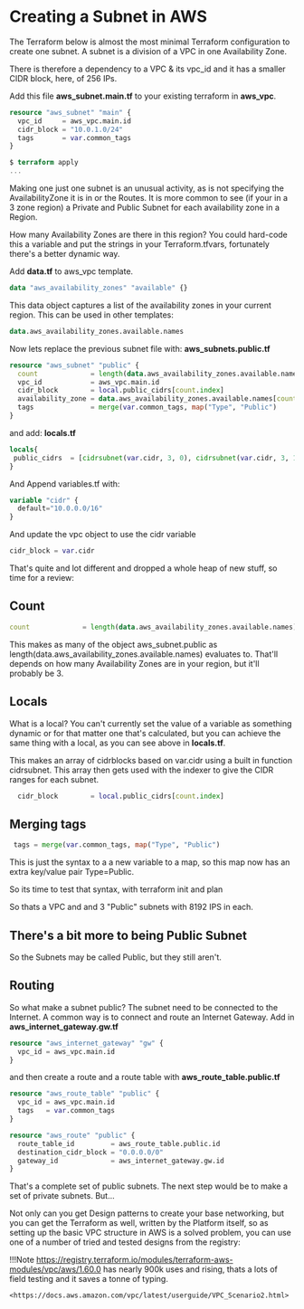 # Creating a Subnet in AWS

The Terraform below is almost the most minimal Terraform configuration to create one subnet.
A subnet is a division of a VPC in one Availability Zone.

There is therefore a dependency to a VPC & its vpc_id and it has a smaller CIDR block, here, of 256 IPs.

Add this file **aws_subnet.main.tf** to your existing terraform in **aws_vpc**.

```terraform
resource "aws_subnet" "main" {
  vpc_id     = aws_vpc.main.id
  cidr_block = "10.0.1.0/24"
  tags       = var.common_tags
}
```

```terraform
$ terraform apply
...
```

Making one just one subnet is an unusual activity, as is not specifying the AvailabilityZone it is in or the Routes.
It is more common to see (if your in a 3 zone region) a Private and Public Subnet for each availability zone in a Region.

How many Availability Zones are there in this region?
You could hard-code this a variable and put the strings in your Terraform.tfvars, fortunately there's a better dynamic way.

Add **data.tf** to aws_vpc template.

```terraform
data "aws_availability_zones" "available" {}
```

This data object captures a list of the availability zones in your current region.
This can be used in other templates:

```terraform
data.aws_availability_zones.available.names
```

Now lets replace the previous subnet file with:
**aws_subnets.public.tf**

```terraform
resource "aws_subnet" "public" {
  count             = length(data.aws_availability_zones.available.names)
  vpc_id            = aws_vpc.main.id
  cidr_block        = local.public_cidrs[count.index]
  availability_zone = data.aws_availability_zones.available.names[count.index]
  tags              = merge(var.common_tags, map("Type", "Public")
}
```

and add:
**locals.tf**

```terraform
locals{
 public_cidrs  = [cidrsubnet(var.cidr, 3, 0), cidrsubnet(var.cidr, 3, 1), cidrsubnet(var.cidr, 3, 2)]
}
```

And Append variables.tf with:

```terraform
variable "cidr" {
  default="10.0.0.0/16"
}
```

And update the vpc object to use the cidr variable

```terraform
cidr_block = var.cidr
```

That's quite and lot different and dropped a whole heap of new stuff, so time for a review:

## Count

```terraform
count             = length(data.aws_availability_zones.available.names)
```

This makes as many of the object aws_subnet.public as length(data.aws_availability_zones.available.names) evaluates to. That'll depends on how many Availability Zones are in your region, but it'll probably be 3.

## Locals

What is a local? You can't currently set the value of a variable as something dynamic or for that matter one that's calculated, but you can achieve the same thing with a local, as you can see above in **locals.tf**.

This makes an array of cidrblocks based on var.cidr using a built in function cidrsubnet.
This array then gets used with the indexer to give the CIDR ranges for each subnet.

```terraform
  cidr_block        = local.public_cidrs[count.index]
```

## Merging tags

```terraform
 tags = merge(var.common_tags, map("Type", "Public")
```

This is just the syntax to a a new variable to a map, so this map now has an extra key/value pair Type=Public.

So its time to test that syntax, with terraform init and plan

So thats a VPC and and 3 "Public" subnets with 8192 IPS in each.

## There's a bit more to being Public Subnet

So the Subnets may be called Public, but they still aren't.

## Routing

So what make a subnet public? The subnet need to be connected to the Internet. A common way is to connect and route an Internet Gateway.
Add in **aws_internet_gateway.gw.tf**

```terraform
resource "aws_internet_gateway" "gw" {
  vpc_id = aws_vpc.main.id
}
```

and then create a route and a route table with
**aws_route_table.public.tf**

```terraform
resource "aws_route_table" "public" {
  vpc_id = aws_vpc.main.id
  tags   = var.common_tags
}

resource "aws_route" "public" {
  route_table_id         = aws_route_table.public.id
  destination_cidr_block = "0.0.0.0/0"
  gateway_id             = aws_internet_gateway.gw.id
}
```

That's a complete set of public subnets. The next step would be to make a set of private subnets. But...

Not only can you get Design patterns to create your base networking, but you can get the Terraform as well, written by the Platform itself, so as setting up the basic VPC structure in AWS is a solved problem, you can use one of a number of tried and tested designs from the registry:

!!!Note
    <https://registry.terraform.io/modules/terraform-aws-modules/vpc/aws/1.60.0> has nearly 900k uses and rising, thats a lots of field testing and it saves a tonne of typing.

    <https://docs.aws.amazon.com/vpc/latest/userguide/VPC_Scenario2.html>
